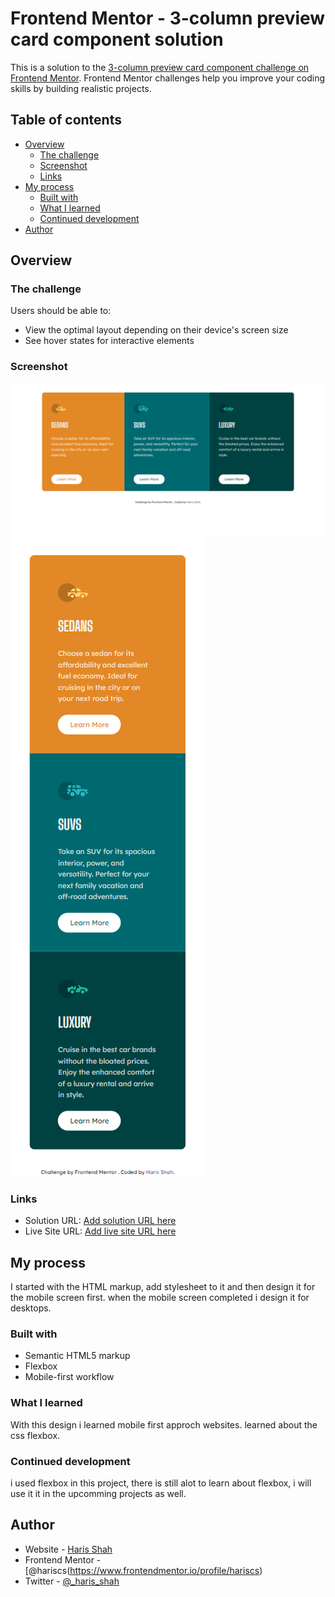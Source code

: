 # Frontend Mentor - 3-column preview card component solution

This is a solution to the [3-column preview card component challenge on Frontend Mentor](https://www.frontendmentor.io/challenges/3column-preview-card-component-pH92eAR2-). Frontend Mentor challenges help you improve your coding skills by building realistic projects.

## Table of contents

- [Overview](#overview)
  - [The challenge](#the-challenge)
  - [Screenshot](#screenshot)
  - [Links](#links)
- [My process](#my-process)
  - [Built with](#built-with)
  - [What I learned](#what-i-learned)
  - [Continued development](#continued-development)
- [Author](#author)

## Overview

### The challenge

Users should be able to:

- View the optimal layout depending on their device's screen size
- See hover states for interactive elements

### Screenshot

![](/desktop.png)
![](/mobile.png)

### Links

- Solution URL: [Add solution URL here](https://your-solution-url.com)
- Live Site URL: [Add live site URL here](https://your-live-site-url.com)

## My process

I started with the HTML markup, add stylesheet to it and then design it for the mobile screen first. when the mobile screen completed i design it for desktops.

### Built with

- Semantic HTML5 markup
- Flexbox
- Mobile-first workflow

### What I learned

With this design i learned mobile first approch websites. learned about the css flexbox.

### Continued development

i used flexbox in this project, there is still alot to learn about flexbox, i will use it it in the upcomming projects as well.

## Author

- Website - [Haris Shah](https://github.com/hariscs)
- Frontend Mentor - [@hariscs(https://www.frontendmentor.io/profile/hariscs)
- Twitter - [@\_haris_shah](https://twitter.com/_haris_shah)
